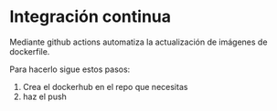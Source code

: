 # Integración continua
Mediante github actions automatiza la actualización de imágenes de dockerfile.  

Para hacerlo sigue estos pasos:
1. Crea el dockerhub en el repo que necesitas  
2. haz el push